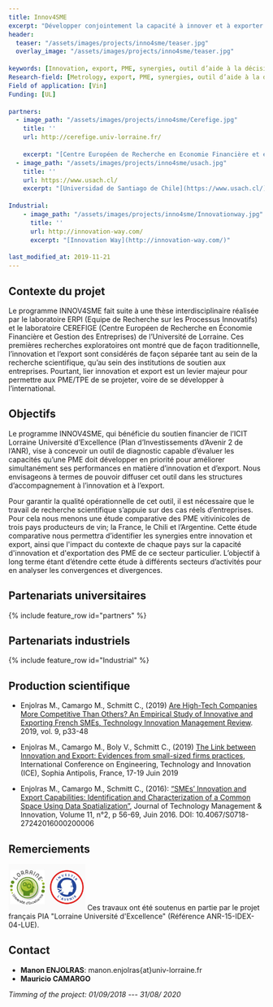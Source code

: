 ```yaml
---
title: Innov4SME
excerpt: "Développer conjointement la capacité à innover et à exporter des PME"
header:
  teaser: "/assets/images/projects/inno4sme/teaser.jpg"
  overlay_image: "/assets/images/projects/inno4sme/teaser.jpg"

keywords: [Innovation, export, PME, synergies, outil d’aide à la décision, pratiques ] 
Research-field: [Metrology, export, PME, synergies, outil d’aide à la décision, pratiques ]
Field of application: [Vin]
Funding: [UL]

partners:
  - image_path: "/assets/images/projects/inno4sme/Cerefige.jpg"
    title: ''
    url: http://cerefige.univ-lorraine.fr/

    excerpt: "[Centre Européen de Recherche en Economie Financière et en Gestion des Entreprises (CEREFIGE)](http://cerefige.univ-lorraine.fr/)"
  - image_path: "/assets/images/projects/inno4sme/usach.jpg"
    title: ''
    url: https://www.usach.cl/
    excerpt: "[Universidad de Santiago de Chile](https://www.usach.cl/)"

Industrial:
    - image_path: "/assets/images/projects/inno4sme/Innovationway.jpg"    
      title: ''
      url: http://innovation-way.com/
      excerpt: "[Innovation Way](http://innovation-way.com/)"

last_modified_at: 2019-11-21
---
```



## Contexte du projet

Le programme INNOV4SME fait suite à une thèse interdisciplinaire réalisée par le laboratoire ERPI (Equipe de Recherche sur les Processus Innovatifs) et le laboratoire CEREFIGE (Centre Européen de Recherche en Économie Financière et Gestion des Entreprises) de l’Université de Lorraine. Ces premières recherches exploratoires ont montré que de façon traditionnelle, l’innovation et l’export sont considérés de façon séparée tant au sein de la recherche scientifique, qu’au sein des institutions de soutien aux entreprises. Pourtant, lier innovation et export est un levier majeur pour permettre aux PME/TPE de se projeter, voire de se développer à l’international. 

## Objectifs

Le programme INNOV4SME, qui bénéficie du soutien financier de l’ICIT Lorraine Université d’Excellence (Plan d’Investissements d’Avenir 2 de l’ANR), vise à concevoir un outil de diagnostic capable d’évaluer les capacités qu’une PME doit développer en priorité pour améliorer simultanément ses performances en matière d’innovation et d’export. Nous envisageons à termes de pouvoir diffuser cet outil dans les structures d’accompagnement à l’innovation et à l’export. 

Pour garantir la qualité opérationnelle de cet outil, il est nécessaire que le travail de recherche scientifique s’appuie sur des cas réels d’entreprises. Pour cela nous menons une étude comparative des PME vitivinicoles de trois pays producteurs de vin; la France, le Chili et l’Argentine. Cette étude comparative nous permettra d’identifier les synergies entre innovation et export, ainsi que l'impact du contexte de chaque pays sur la capacité d'innovation et d'exportation des PME de ce secteur particulier. L’objectif à long terme étant d’étendre cette étude à différents secteurs d’activités pour en analyser les convergences et divergences. 

## Partenariats universitaires

{% include feature_row id="partners" %}


## Partenariats industriels

{% include feature_row id="Industrial" %}



## Production scientifique

- Enjolras M., Camargo M., Schmitt C., (2019) [Are High-Tech Companies More Competitive Than Others? An Empirical Study of Innovative and Exporting French SMEs, Technology Innovation Management Review](https://timreview.ca/article/1210). 2019, vol. 9, p33-48 

- Enjolras M., Camargo M., Boly V., Schmitt C., (2019) [The Link between Innovation and Export: Evidences from small-sized firms practices](https://hal.archives-ouvertes.fr/hal-02267003), International Conference on Engineering, Technology and Innovation (ICE), Sophia Antipolis, France, 17-19 Juin 2019

- Enjolras M., Camargo M., Schmitt C., (2016): [“SMEs’ Innovation and Export Capabilities: Identification and Characterization of a Common Space Using Data Spatialization”](https://www.jotmi.org/index.php/GT/article/view/2055/1023), Journal of Technology Management & Innovation, Volume 11, n°2, p 56-69, Juin 2016. DOI: 10.4067/S0718-27242016000200006


## Remerciements

<img src="/assets/images/projects/inno4sme/LUE.jpg"  alt= "LUE Innovv4SME" width="30%" class="align-right">
Ces travaux ont été soutenus en partie par le projet français PIA "Lorraine Université d'Excellence" (Référence ANR-15-IDEX-04-LUE).



##  Contact
* **Manon ENJOLRAS**: manon.enjolras{at}univ-lorraine.fr
*  **Mauricio CAMARGO** 

 *Timming of the project: 01/09/2018 --- 31/08/ 2020*